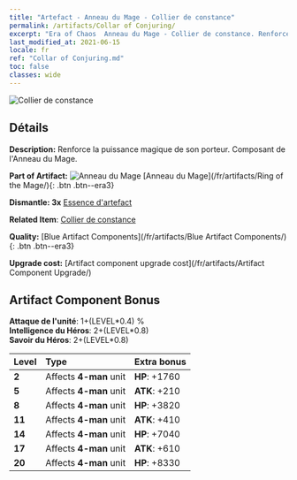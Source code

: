 ```yaml
---
title: "Artefact - Anneau du Mage - Collier de constance"
permalink: /artifacts/Collar of Conjuring/
excerpt: "Era of Chaos  Anneau du Mage - Collier de constance. Renforce la puissance magique de son porteur. Composant de l'Anneau du Mage."
last_modified_at: 2021-06-15
locale: fr
ref: "Collar of Conjuring.md"
toc: false
classes: wide
---
```


 ![Collier de constance](/images/t/artifact_40221.png)



## Détails

 **Description:** Renforce la puissance magique de son porteur. Composant de l'Anneau du Mage.

 **Part of Artifact:** ![Anneau du Mage](/images/t/icon_artifact_22.png) [Anneau du Mage](/fr/artifacts/Ring of the Mage/){: .btn .btn--era3}

 **Dismantle: 3x** [Essence d'artefact](/ItemsFR/con_905/)

 **Related Item**: [Collier de constance](/ItemsFR/art_115/)

 **Quality:** [Blue Artifact Components](/fr/artifacts/Blue Artifact Components/){: .btn .btn--era3}

 **Upgrade cost:** [Artifact component upgrade cost](/fr/artifacts/Artifact Component Upgrade/)

## Artifact Component Bonus

  **Attaque de l'unité**: 1+(LEVEL\*0.4) %<br/>**Intelligence du Héros**: 2+(LEVEL\*0.8)<br/>**Savoir du Héros**: 2+(LEVEL\*0.8)

  |  Level  | Type |    Extra bonus  | 
  |:--------|:-----|:----------------| 
  | **2** | Affects **4-man** unit | **HP**: +1760 | 
  | **5** | Affects **4-man** unit | **ATK**: +210 | 
  | **8** | Affects **4-man** unit | **HP**: +3820 | 
  | **11** | Affects **4-man** unit | **ATK**: +410 | 
  | **14** | Affects **4-man** unit | **HP**: +7040 | 
  | **17** | Affects **4-man** unit | **ATK**: +610 | 
  | **20** | Affects **4-man** unit | **HP**: +8330 | 
